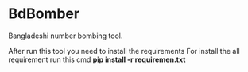 # BdBomber
Bangladeshi number bombing tool.

After run this tool you need to install the requirements
For install the all requirement run this cmd
**pip install -r requiremen.txt**
